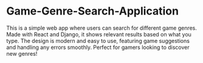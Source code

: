 # Game-Genre-Search-Application
This is a simple web app where users can search for different game genres. Made with React and Django, it shows relevant results based on what you type. The design is modern and easy to use, featuring game suggestions and handling any errors smoothly. Perfect for gamers looking to discover new genres!
